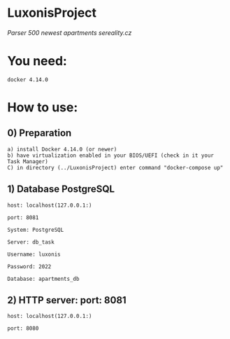 # LuxonisProject
###### Parser 500 newest apartments sereality.cz

# You need:
    docker 4.14.0
    

# How to use:

## 0) Preparation
    a) install Docker 4.14.0 (or newer)
    b) have virtualization enabled in your BIOS/UEFI (check in it your Task Manager)
    C) in directory (../LuxonisProject) enter command "docker-compose up"

## 1) Database PostgreSQL

    host: localhost(127.0.0.1:)
    
    port: 8081
        
    System: PostgreSQL
    
    Server: db_task
    
    Username: luxonis
    
    Password: 2022
    
    Database: apartments_db
    
    
    
## 2) HTTP server:  port: 8081

    host: localhost(127.0.0.1:)
    
    port: 8080
